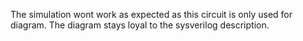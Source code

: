 The simulation wont work as expected as this circuit is only used for diagram. The diagram stays loyal to the sysverilog description.